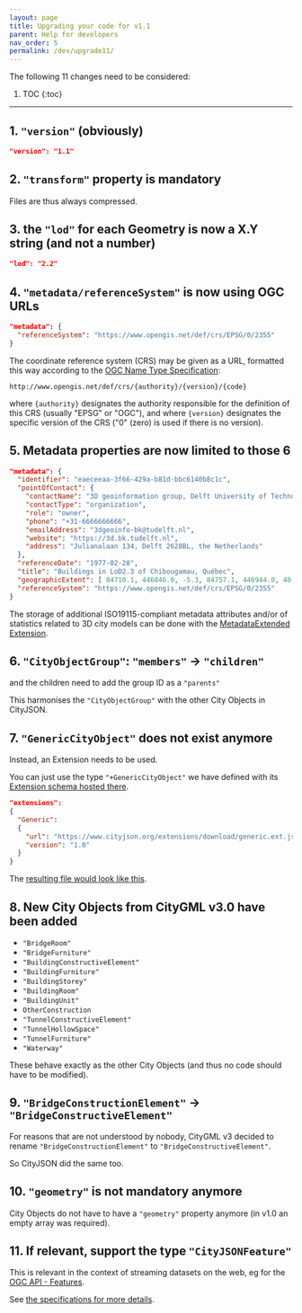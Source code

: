 ```yaml
---
layout: page
title: Upgrading your code for v1.1
parent: Help for developers
nav_order: 5
permalink: /dev/upgrade11/
---
```


The following 11 changes need to be considered:

1. TOC
{:toc}

---

## 1. `"version"` (obviously)

```json
"version": "1.1"
```

## 2. `"transform"` property is mandatory

Files are thus always compressed.


## 3. the `"lod"` for each Geometry is now a X.Y string (and not a number)

```json
"lod": "2.2"
```

## 4. `"metadata/referenceSystem"` is now using OGC URLs

```json
"metadata": {
  "referenceSystem": "https://www.opengis.net/def/crs/EPSG/0/2355"
}
```

The coordinate reference system (CRS) may be given as a URL, formatted this way according to the [OGC Name Type Specification](https://docs.opengeospatial.org/pol/09-048r5.html#_production_rule_for_specification_element_names): 

```
http://www.opengis.net/def/crs/{authority}/{version}/{code}
```

where `{authority}` designates the authority responsible for the definition of this CRS (usually "EPSG" or "OGC"), and where `{version}` designates the specific version of the CRS ("0" (zero) is used if there is no version).


## 5. Metadata properties are now limited to those 6

```json
"metadata": {
  "identifier": "eaeceeaa-3f66-429a-b81d-bbc6140b8c1c",
  "pointOfContact": {
    "contactName": "3D geoinformation group, Delft University of Technology",
    "contactType": "organization",
    "role": "owner",
    "phone": "+31-6666666666",
    "emailAddress": "3dgeoinfo-bk@tudelft.nl",
    "website": "https://3d.bk.tudelft.nl",
    "address": "Julianalaan 134, Delft 2628BL, the Netherlands"
  },
  "referenceDate": "1977-02-28",
  "title": "Buildings in LoD2.3 of Chibougamau, Québec",
  "geographicExtent": [ 84710.1, 446846.0, -5.3, 84757.1, 446944.0, 40.9 ],
  "referenceSystem": "https://www.opengis.net/def/crs/EPSG/0/2355"
}
```

The storage of additional ISO19115-compliant metadata attributes and/or of statistics related to 3D city models can be done with the [MetadataExtended Extension](https://github.com/cityjson/metadata-extended).


## 6. `"CityObjectGroup"`: `"members"` -> `"children"` 

and the children need to add the group ID as a `"parents"`

This harmonises the `"CityObjectGroup"` with the other City Objects in CityJSON.


## 7. `"GenericCityObject"` does not exist anymore

Instead, an Extension needs to be used.

You can just use the type `"+GenericCityObject"` we have defined with its [Extension schema hosted there](https://www.cityjson.org/extensions/download/generic.ext.json).

```json
"extensions":
{
  "Generic":
  {
    "url": "https://www.cityjson.org/extensions/download/generic.ext.json",
    "version": "1.0"
  }
}
```

The [resulting file would look like this](https://3d.bk.tudelft.nl/opendata/cityjson/simplegeom/v1.1/cube.city.json).



## 8. New City Objects from CityGML v3.0 have been added

  - `"BridgeRoom"`
  - `"BridgeFurniture"`
  - `"BuildingConstructiveElement"`
  - `"BuildingFurniture"`
  - `"BuildingStorey"` 
  - `"BuildingRoom"`
  - `"BuildingUnit"`
  - `OtherConstruction`
  - `"TunnelConstructiveElement"`
  - `"TunnelHollowSpace"`
  - `"TunnelFurniture"`
  - `"Waterway"`

These behave exactly as the other City Objects (and thus no code should have to be modified).


## 9. `"BridgeConstructionElement"` -> `"BridgeConstructiveElement"`

For reasons that are not understood by nobody, CityGML v3 decided to rename `"BridgeConstructionElement"` to `"BridgeConstructiveElement"`.

So CityJSON did the same too.


## 10. `"geometry"` is not mandatory anymore

City Objects do not have to have a `"geometry"` property anymore (in v1.0 an empty array was required).


## 11. If relevant, support the type `"CityJSONFeature"`

This is relevant in the context of streaming datasets on the web, eg for the [OGC API - Features](https://github.com/opengeospatial/ogcapi-features).

See [the specifications for more details](https://cityjson.org/specs/1.1.3/#text-sequences-and-streaming-with-cityjsonfeature).
